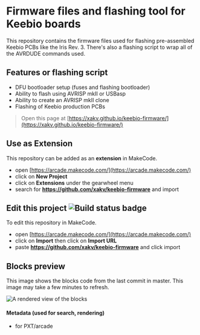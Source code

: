# Firmware files and flashing tool for Keebio boards

This repository contains the firmware files used for flashing pre-assembled Keebio PCBs like the Iris Rev. 3. There's also a flashing script to wrap all of the AVRDUDE commands used.

## Features or flashing script

- DFU bootloader setup (fuses and flashing bootloader)
- Ability to flash using AVRISP mkII or USBasp
- Ability to create an AVRISP mkII clone
- Flashing of Keebio production PCBs



> Open this page at [https://xakv.github.io/keebio-firmware/](https://xakv.github.io/keebio-firmware/)

## Use as Extension

This repository can be added as an **extension** in MakeCode.

* open [https://arcade.makecode.com/](https://arcade.makecode.com/)
* click on **New Project**
* click on **Extensions** under the gearwheel menu
* search for **https://github.com/xakv/keebio-firmware** and import

## Edit this project ![Build status badge](https://github.com/xakv/keebio-firmware/workflows/MakeCode/badge.svg)

To edit this repository in MakeCode.

* open [https://arcade.makecode.com/](https://arcade.makecode.com/)
* click on **Import** then click on **Import URL**
* paste **https://github.com/xakv/keebio-firmware** and click import

## Blocks preview

This image shows the blocks code from the last commit in master.
This image may take a few minutes to refresh.

![A rendered view of the blocks](https://github.com/xakv/keebio-firmware/raw/master/.github/makecode/blocks.png)

#### Metadata (used for search, rendering)

* for PXT/arcade
<script src="https://makecode.com/gh-pages-embed.js"></script><script>makeCodeRender("{{ site.makecode.home_url }}", "{{ site.github.owner_name }}/{{ site.github.repository_name }}");</script>
